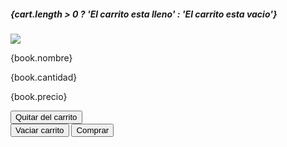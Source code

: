  <div className='modal'>
      <h5>{cart.length > 0 ? 'El carrito esta lleno' : 'El carrito  
       esta vacio'}</h5>
      <div className='item-chart'>
        <img src='{book.imagen}'/>
        <p className='item-name'>{book.nombre}</p>
        <p className='item-qty'>{book.cantidad}</p>
        <p className='item-price'>{book.precio}</p>
        <button className='delete-item'>Quitar del carrito</button>
      </div>
      <div className='botones'>
        <button className='vaciar'>Vaciar carrito</button>
        <button className='comprar'>Comprar</button>
      </div>
</div>